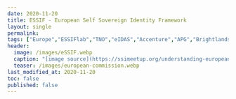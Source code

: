 ```yaml
---
date: 2020-11-20
title: ESSIF - European Self Sovereign Identity Framework
layout: single
permalink: 
tags: ["Europe","ESSIFlab","TNO","eIDAS","Accenture","APG","Brightlands","De Volksbank","Rabobank","EBSI"]
header:
  image: /images/eSSIF.webp
  caption: "[image source](https://ssimeetup.org/understanding-european-self-sovereign-identity-framework-essif-daniel-du-seuil-carlos-pastor-webinar-32/)"
  teaser: /images/european-commission.webp
last_modified_at: 2020-11-20
toc: false
published: false
---
```



